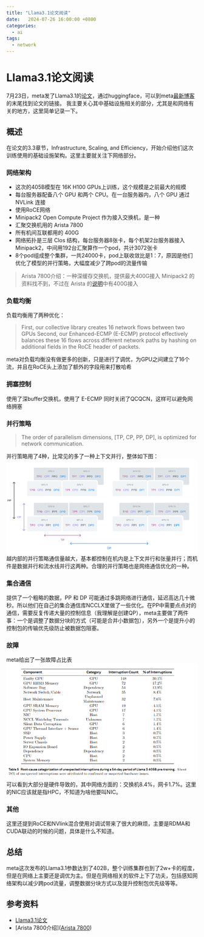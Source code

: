 ```yaml
---
title: "Llama3.1论文阅读"
date:   2024-07-26 16:00:00 +0800
categories:
  - ai
tags:
  - network
---
```

# Llama3.1论文阅读
7月23日，meta发了Llama3.1的[论文](#参考资料)，通过huggingface，可以到meta[最新博客](https://ai.meta.com/blog/meta-llama-3-1/)的末尾找到论文的链接。
我主要关心其中基础设施相关的部分，尤其是和网络有关的地方，这里简单记录一下。

## 概述
在论文的3.3章节，Infrastructure, Scaling, and Efficiency，开始介绍他们这次训练使用的基础设施架构。这里主要就关注下网络部分。
### 网络架构
* 这次的405B模型在 16K H100 GPUs上训练，这个规模是之前最大的规模
* 每台服务器配备八个 GPU 和两个 CPU。在一台服务器内，八个 GPU 通过 NVLink 连接
* 使用RoCE网络
* Minipack2 Open Compute Project 作为接入交换机，是一种
* 汇聚交换机用的 Arista 7800
* 所有机间互联都用的 400G
* 网络拓扑是三层 Clos 结构，每台服务器8张卡，每个机架2台服务器接入Minipack2，中间用192台汇聚算作一个pod，共计3072张卡
* 8个pod组成整个集群，一共24000卡，pod上联收敛比是1：7，原因是他们优化了模型的并行策略，大幅度减少了跨pod的流量传输

> Arista 7800介绍：一种深缓存交换机，提供最大400G接入
> Minipack2 的资料找不到，不过在 Arista 的[说明](https://www.arista.com/en/company/news/press-release/13400-pr-20211109)中有400G接入

### 负载均衡
负载均衡用了两种优化：
>  First, our collective library creates 16 network flows between two GPUs
> Second, our Enhanced-ECMP (E-ECMP) protocol effectively balances these 16 flows across different network paths by hashing on additional fields in the RoCE header of packets.

meta对负载均衡没有做更多的创新，只是进行了调优，为GPU之间建立了16个流，并且在RoCE头上添加了额外的字段用来打散哈希

### 拥塞控制
使用了深buffer交换机，使用了 E-ECMP 同时关闭了QCQCN，这样可以避免网络拥塞

### 并行策略
> The order of parallelism dimensions, [TP, CP, PP, DP], is optimized for network communication.

并行策略用了4种，比常见的多了一种上下文并行，整体如下图：
![并行策略](/assets/20240726-1/并行策略.png)
越内部的并行策略通信量越大，基本都控制在机内是上下文并行和张量并行；而机件是数据并行和流水线并行这两种。合理的并行策略也是网络通信优化的一种。

### 集合通信
提供了一个粗略的数据，PP 和 DP 可能通过多跳网络进行通信，延迟高达几十微秒。所以他们在自己的集合通信库NCCLX里做了一些优化。在PP中需要点点对的通信，需要反复传递大量的控制信息（我理解是创建QP），meta主要做了两件事：一个是调整了数据分块的方式（可能是合并小数据包），另外一个是提升小的控制包的传输优先级防止被数据包阻塞。

### 故障
meta给出了一张故障占比表
![故障占比表](/assets/20240726-1/故障占比表.png)
可以看到大部分是硬件导致的，其中网络方面的：交换机8.4%，网卡1.7%。这里的NIC应该就是指HPC，不知道为啥他要叫NIC。

### 其他
这里还提到RoCE和NVlink混合使用对调试带来了很大的麻烦，主要是RDMA和CUDA联动的时候的问题，具体是什么不知道。

## 总结
meta这次发布的Llama3.1参数达到了402B，整个训练集群也到了2w+卡的程度，但是在网络上主要还是调优为主。但是在网络相关的软件上下了功夫，包括感知网络架构以减少跨pod流量，调整数据分块方式以及提升控制包优先级等等。

## 参考资料
* [Llama3.1论文](https://ai.meta.com/research/publications/the-llama-3-herd-of-models/)
* [Arista 7800介绍]([Arista 7800](https://www.arista.com/en/products/7800r3-series/specifications))
